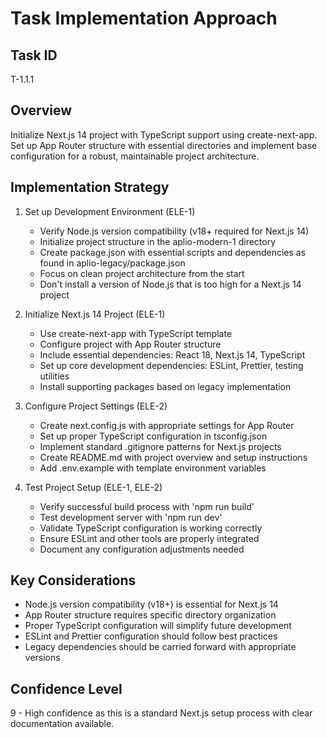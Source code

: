 # Task Implementation Approach

## Task ID
T-1.1.1

## Overview
Initialize Next.js 14 project with TypeScript support using create-next-app. Set up App Router structure with essential directories and implement base configuration for a robust, maintainable project architecture.

## Implementation Strategy
1. Set up Development Environment (ELE-1)
   - Verify Node.js version compatibility (v18+ required for Next.js 14)
   - Initialize project structure in the aplio-modern-1 directory
   - Create package.json with essential scripts and dependencies as found in aplio-legacy/package.json
   - Focus on clean project architecture from the start
   - Don't install a version of Node.js that is too high for a Next.js 14 project

2. Initialize Next.js 14 Project (ELE-1)
   - Use create-next-app with TypeScript template
   - Configure project with App Router structure
   - Include essential dependencies: React 18, Next.js 14, TypeScript
   - Set up core development dependencies: ESLint, Prettier, testing utilities
   - Install supporting packages based on legacy implementation

3. Configure Project Settings (ELE-2)
   - Create next.config.js with appropriate settings for App Router
   - Set up proper TypeScript configuration in tsconfig.json
   - Implement standard .gitignore patterns for Next.js projects
   - Create README.md with project overview and setup instructions
   - Add .env.example with template environment variables

4. Test Project Setup (ELE-1, ELE-2)
   - Verify successful build process with 'npm run build'
   - Test development server with 'npm run dev'
   - Validate TypeScript configuration is working correctly
   - Ensure ESLint and other tools are properly integrated
   - Document any configuration adjustments needed

## Key Considerations
- Node.js version compatibility (v18+) is essential for Next.js 14
- App Router structure requires specific directory organization
- Proper TypeScript configuration will simplify future development
- ESLint and Prettier configuration should follow best practices
- Legacy dependencies should be carried forward with appropriate versions

## Confidence Level
9 - High confidence as this is a standard Next.js setup process with clear documentation available.